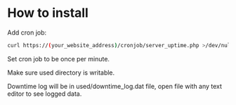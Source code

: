 # How to install

Add cron job:  
```bash
curl https://(your_website_address)/cronjob/server_uptime.php >/dev/null 2>&1  
```  
Set cron job to be once per minute.  

Make sure used directory is writable.

Downtime log will be in used/downtime_log.dat file, open file with any text editor to see logged data.